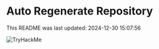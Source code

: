 # Auto Regenerate Repository

This README was last updated: 2024-12-30 15:07:56

 ![TryHackMe](https://tryhackme.com/badge/533634)
